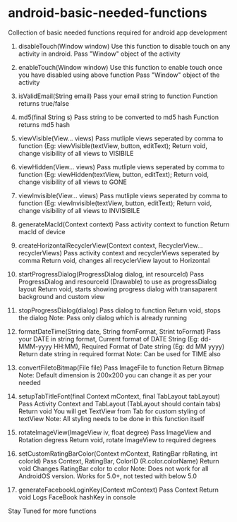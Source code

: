 # android-basic-needed-functions
Collection of basic needed functions required for android app development

1. disableTouch(Window window)
	Use this function to disable touch on any activity in android.
	Pass "Window" object of the activity
	
2. enableTouch(Window window)
	Use this function to enable touch once you have disabled using above function
	Pass "Window" object of the activity
	
3. isValidEmail(String email)
	Pass your email string to function
	Function returns true/false
	
4. md5(final String s)
	Pass string to be converted to md5 hash
	Function returns md5 hash
	
	
5. viewVisible(View... views)
	Pass mutliple views seperated by comma to function (Eg: viewVisible(textView, button, editText);
	Return void, change visibility of all views to VISIBILE
	
	
6. viewHidden(View... views)
	Pass mutliple views seperated by comma to function (Eg: viewHidden(textView, button, editText);
	Return void, change visibility of all views to GONE
	
7. viewInvisible(View... views)
	Pass mutliple views seperated by comma to function (Eg: viewInvisible(textView, button, editText);
	Return void, change visibility of all views to INVISIBILE
	
	
8. generateMacId(Context context)
	Pass activity context to function
	Return macId of device
	
9. createHorizontalRecyclerView(Context context, RecyclerView... recyclerViews)
	Pass activity context and recyclerViews seperated by comma
	Return void, changes all recyclerView layout to Horizontal
	
10. startProgressDialog(ProgressDialog dialog, int resourceId)
	Pass ProgressDialog and resourceId (Drawable) to use as progressDialog layout
	Return void, starts showing progress dialog with transaparent background and custom view
	
11. stopProgressDialog(dialog)
	Pass dialog to function
	Return void, stops the dialog
	Note: Pass only dialog which is already running
	
12. formatDateTime(String date, String fromFormat, Strint toFormat)
	Pass your DATE in string format, Current format of DATE String (Eg: dd-MMM-yyyy HH:MM), Required Format of Date string (Eg: dd MM yyyy)
	Return date string in required format
	Note: Can be used for TIME also
	
13. convertFiletoBitmap(File file)
	Pass ImageFile to function
	Return Bitmap
	Note: Default dimension is 200x200 you can change it as per your needed
	
14. setupTabTitleFont(final Context mContext, final TabLayout tabLayout)
	Pass Activity Context and TabLayout (TabLayout should contain tabs)
	Return void
	You will get TextView from Tab for custom styling of textView
	Note: All styling needs to be done in this function itself
	
15. rotateImageView(ImageView iv, float degree)
	Pass ImageView and Rotation degress
	Return void, rotate ImageView to required degrees
	
16. setCustomRatingBarColor(Context mContext, RatingBar rbRating, int colorId)
	Pass Context, RatingBar, ColorID (R.color.colorName)
	Return void
	Changes RatingBar color to color
	Note: Does not work for all AndroidOS version. Works for 5.0+, not tested with below 5.0

17. generateFacebookLoginKey(Context mContext)
	Pass Context
	Return void
	Logs FaceBook hashKey in console
	
	
Stay Tuned for more functions